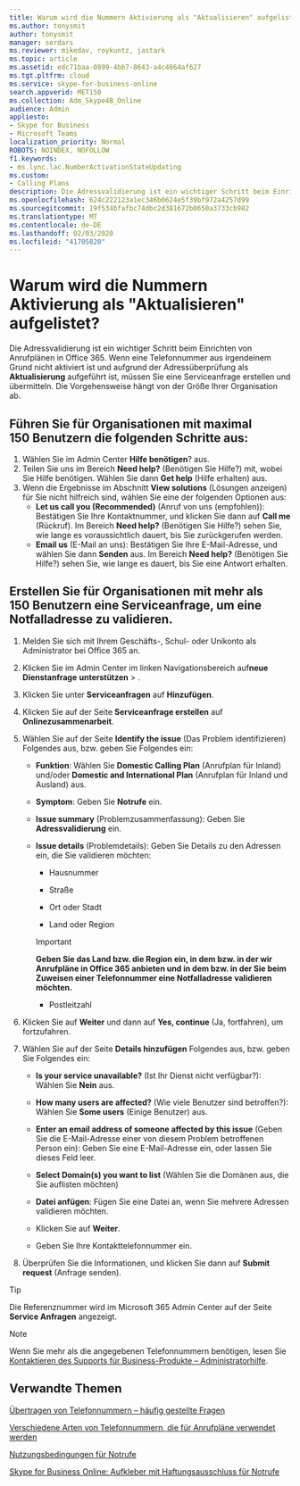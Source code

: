 ```yaml
---
title: Warum wird die Nummern Aktivierung als "Aktualisieren" aufgelistet?
ms.author: tonysmit
author: tonysmit
manager: serdars
ms.reviewer: mikedav, roykuntz, jastark
ms.topic: article
ms.assetid: edc71baa-0899-4bb7-8643-a4c4064af627
ms.tgt.pltfrm: cloud
ms.service: skype-for-business-online
search.appverid: MET150
ms.collection: Adm_Skype4B_Online
audience: Admin
appliesto:
- Skype for Business
- Microsoft Teams
localization_priority: Normal
ROBOTS: NOINDEX, NOFOLLOW
f1.keywords:
- ms.lync.lac.NumberActivationStateUpdating
ms.custom:
- Calling Plans
description: Die Adressvalidierung ist ein wichtiger Schritt beim Einrichten von Anrufplänen in Office 365. Damit erhalten die Benutzer in Ihrer Organisation eine Notrufadresse, die von Notdiensten verwendet werden kann.
ms.openlocfilehash: 624c222123a1ec346b0624e5f39bf972a4257d99
ms.sourcegitcommit: 19f534bfafbc74dbc2d381672b0650a3733cb982
ms.translationtype: MT
ms.contentlocale: de-DE
ms.lasthandoff: 02/03/2020
ms.locfileid: "41705820"
---
```

# <a name="why-is-number-activation-listed-as-updating"></a>Warum wird die Nummern Aktivierung als "Aktualisieren" aufgelistet?

Die Adressvalidierung ist ein wichtiger Schritt beim Einrichten von Anrufplänen in Office 365. Wenn eine Telefonnummer aus irgendeinem Grund nicht aktiviert ist und aufgrund der Adressüberprüfung als **Aktualisierung** aufgeführt ist, müssen Sie eine Serviceanfrage erstellen und übermitteln. Die Vorgehensweise hängt von der Größe Ihrer Organisation ab.
  
## <a name="for-organizations-150-or-less-follow-these-steps"></a>Führen Sie für Organisationen mit maximal 150 Benutzern die folgenden Schritte aus:
1. Wählen Sie im Admin Center **Hilfe benötigen**? aus.
2. Teilen Sie uns im Bereich **Need help?** (Benötigen Sie Hilfe?) mit, wobei Sie Hilfe benötigen. Wählen Sie dann **Get help** (Hilfe erhalten) aus.
3. Wenn die Ergebnisse im Abschnitt **View solutions** (Lösungen anzeigen) für Sie nicht hilfreich sind, wählen Sie eine der folgenden Optionen aus:
    - **Let us call you (Recommended)** (Anruf von uns (empfohlen)): Bestätigen Sie Ihre Kontaktnummer, und klicken Sie dann auf **Call me** (Rückruf). Im Bereich **Need help?** (Benötigen Sie Hilfe?) sehen Sie, wie lange es voraussichtlich dauert, bis Sie zurückgerufen werden.
    - **Email us** (E-Mail an uns): Bestätigen Sie Ihre E-Mail-Adresse, und wählen Sie dann **Senden** aus. Im Bereich **Need help?** (Benötigen Sie Hilfe?) sehen Sie, wie lange es dauert, bis Sie eine Antwort erhalten.

## <a name="for-organizations-with-more-than-150-users-create-a-service-request-to-validate-an-emergency-address"></a>Erstellen Sie für Organisationen mit mehr als 150 Benutzern eine Serviceanfrage, um eine Notfalladresse zu validieren.

1. Melden Sie sich mit Ihrem Geschäfts-, Schul- oder Unikonto als Administrator bei Office 365 an.
    
2. Klicken Sie im Admin Center im linken Navigationsbereich auf**neue Dienstanfrage** **unterstützen** > .
    
3. Klicken Sie unter **Serviceanfragen** auf **Hinzufügen**.
    
4. Klicken Sie auf der Seite **Serviceanfrage erstellen** auf **Onlinezusammenarbeit**.
    
5. Wählen Sie auf der Seite **Identify the issue** (Das Problem identifizieren) Folgendes aus, bzw. geben Sie Folgendes ein:
    
   - **Funktion**: Wählen Sie **Domestic Calling Plan** (Anrufplan für Inland) und/oder **Domestic and International Plan** (Anrufplan für Inland und Ausland) aus.
    
   - **Symptom**: Geben Sie **Notrufe** ein.
    
   - **Issue summary** (Problemzusammenfassung): Geben Sie **Adressvalidierung** ein.
    
   - **Issue details** (Problemdetails): Geben Sie Details zu den Adressen ein, die Sie validieren möchten:
    
      - Hausnummer
    
      - Straße
    
      - Ort oder Stadt
    
      - Land oder Region
    
     > [!IMPORTANT]
     > **Geben Sie das Land bzw. die Region ein, in dem bzw. in der wir Anrufpläne in Office 365 anbieten und in dem bzw. in der Sie beim Zuweisen einer Telefonnummer eine Notfalladresse validieren möchten.**
  
      - Postleitzahl
    
6. Klicken Sie auf **Weiter** und dann auf **Yes, continue** (Ja, fortfahren), um fortzufahren.
    
7. Wählen Sie auf der Seite **Details hinzufügen** Folgendes aus, bzw. geben Sie Folgendes ein:
    
   - **Is your service unavailable?** (Ist Ihr Dienst nicht verfügbar?): Wählen Sie **Nein** aus.
    
   - **How many users are affected?** (Wie viele Benutzer sind betroffen?): Wählen Sie **Some users** (Einige Benutzer) aus.
    
   - **Enter an email address of someone affected by this issue** (Geben Sie die E-Mail-Adresse einer von diesem Problem betroffenen Person ein): Geben Sie eine E-Mail-Adresse ein, oder lassen Sie dieses Feld leer.
    
   - **Select Domain(s) you want to list** (Wählen Sie die Domänen aus, die Sie auflisten möchten)
    
   - **Datei anfügen**: Fügen Sie eine Datei an, wenn Sie mehrere Adressen validieren möchten.
    
   - Klicken Sie auf **Weiter**.
    
   - Geben Sie Ihre Kontakttelefonnummer ein.
    
8. Überprüfen Sie die Informationen, und klicken Sie dann auf **Submit request** (Anfrage senden).
    
> [!TIP]
> Die Referenznummer wird im Microsoft 365 Admin Center auf der Seite **Service Anfragen** angezeigt.

> [!NOTE]
> Wenn Sie mehr als die angegebenen Telefonnummern benötigen, lesen Sie [Kontaktieren des Supports für Business-Produkte – Administratorhilfe](https://support.office.com/article/32a17ca7-6fa0-4870-8a8d-e25ba4ccfd4b).
  
## <a name="related-topics"></a>Verwandte Themen
[Übertragen von Telefonnummern – häufig gestellte Fragen](/microsoftteams/transferring-phone-numbers-common-questions)

[Verschiedene Arten von Telefonnummern, die für Anrufpläne verwendet werden](/microsoftteams/different-kinds-of-phone-numbers-used-for-calling-plans)

[Nutzungsbedingungen für Notrufe](/microsoftteams/emergency-calling-terms-and-conditions)

[Skype for Business Online: Aufkleber mit Haftungsausschluss für Notrufe](https://github.com/MicrosoftDocs/OfficeDocs-SkypeForBusiness/blob/live/Teams/downloads/emergency-calling/emergency-calling-label-(en-us)-(v.1.0).zip?raw=true)
  
 